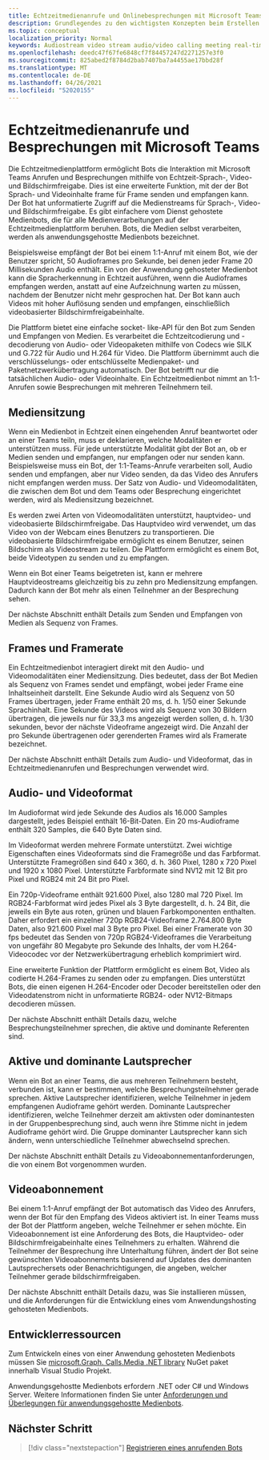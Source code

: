```yaml
---
title: Echtzeitmedienanrufe und Onlinebesprechungen mit Microsoft Teams
description: Grundlegendes zu den wichtigsten Konzepten beim Erstellen von Bots, die Audio- und Videoanrufe und Onlinebesprechungen in Echtzeit durchführen können.
ms.topic: conceptual
localization_priority: Normal
keywords: Audiostream video stream audio/video calling meeting real-time media application-hosted media service-hosted media media
ms.openlocfilehash: deedc47f67fe6848cf7f84457247d2271257e3f0
ms.sourcegitcommit: 825abed2f8784d2bab7407ba7a4455ae17bbd28f
ms.translationtype: MT
ms.contentlocale: de-DE
ms.lasthandoff: 04/26/2021
ms.locfileid: "52020155"
---
```

# <a name="real-time-media-calls-and-meetings-with-microsoft-teams"></a>Echtzeitmedienanrufe und Besprechungen mit Microsoft Teams

Die Echtzeitmedienplattform ermöglicht Bots die Interaktion mit Microsoft Teams Anrufen und Besprechungen mithilfe von Echtzeit-Sprach-, Video- und Bildschirmfreigabe. Dies ist eine erweiterte Funktion, mit der der Bot Sprach- und Videoinhalte frame für Frame senden und empfangen kann. Der Bot hat unformatierte Zugriff auf die Medienstreams für Sprach-, Video- und Bildschirmfreigabe. Es gibt einfachere vom Dienst gehostete Medienbots, die für alle Medienverarbeitungen auf der Echtzeitmedienplattform beruhen. Bots, die Medien selbst verarbeiten, werden als anwendungsgehostte Medienbots bezeichnet.

Beispielsweise empfängt der Bot bei einem 1:1-Anruf mit einem Bot, wie der Benutzer spricht, 50 Audioframes pro Sekunde, bei denen jeder Frame 20 Millisekunden Audio enthält. Ein von der Anwendung gehosteter Medienbot kann die Spracherkennung in Echtzeit ausführen, wenn die Audioframes empfangen werden, anstatt auf eine Aufzeichnung warten zu müssen, nachdem der Benutzer nicht mehr gesprochen hat. Der Bot kann auch Videos mit hoher Auflösung senden und empfangen, einschließlich videobasierter Bildschirmfreigabeinhalte.

Die Plattform bietet eine einfache socket- like-API für den Bot zum Senden und Empfangen von Medien. Es verarbeitet die Echtzeitcodierung und -decodierung von Audio- oder Videopaketen mithilfe von Codecs wie SILK und G.722 für Audio und H.264 für Video. Die Plattform übernimmt auch die verschlüsselungs- oder entschlüsselte Medienpaket- und Paketnetzwerkübertragung automatisch. Der Bot betrifft nur die tatsächlichen Audio- oder Videoinhalte. Ein Echtzeitmedienbot nimmt an 1:1-Anrufen sowie Besprechungen mit mehreren Teilnehmern teil.

## <a name="media-session"></a>Mediensitzung

Wenn ein Medienbot in Echtzeit einen eingehenden Anruf beantwortet oder an einer Teams teiln, muss er deklarieren, welche Modalitäten er unterstützen muss. Für jede unterstützte Modalität gibt der Bot an, ob er Medien senden und empfangen, nur empfangen oder nur senden kann. Beispielsweise muss ein Bot, der 1:1-Teams-Anrufe verarbeiten soll, Audio senden und empfangen, aber nur Video senden, da das Video des Anrufers nicht empfangen werden muss. Der Satz von Audio- und Videomodalitäten, die zwischen dem Bot und dem Teams oder Besprechung eingerichtet werden, wird als Mediensitzung bezeichnet.

Es werden zwei Arten von Videomodalitäten unterstützt, hauptvideo- und videobasierte Bildschirmfreigabe. Das Hauptvideo wird verwendet, um das Video von der Webcam eines Benutzers zu transportieren. Die videobasierte Bildschirmfreigabe ermöglicht es einem Benutzer, seinen Bildschirm als Videostream zu teilen. Die Plattform ermöglicht es einem Bot, beide Videotypen zu senden und zu empfangen.

Wenn ein Bot einer Teams beigetreten ist, kann er mehrere Hauptvideostreams gleichzeitig bis zu zehn pro Mediensitzung empfangen. Dadurch kann der Bot mehr als einen Teilnehmer an der Besprechung sehen.

Der nächste Abschnitt enthält Details zum Senden und Empfangen von Medien als Sequenz von Frames.

## <a name="frames-and-frame-rate"></a>Frames und Framerate

Ein Echtzeitmedienbot interagiert direkt mit den Audio- und Videomodalitäten einer Mediensitzung. Dies bedeutet, dass der Bot Medien als Sequenz von Frames sendet und empfängt, wobei jeder Frame eine Inhaltseinheit darstellt. Eine Sekunde Audio wird als Sequenz von 50 Frames übertragen, jeder Frame enthält 20 ms, d. h. 1/50 einer Sekunde Sprachinhalt. Eine Sekunde des Videos wird als Sequenz von 30 Bildern übertragen, die jeweils nur für 33,3 ms angezeigt werden sollen, d. h. 1/30 sekunden, bevor der nächste Videoframe angezeigt wird. Die Anzahl der pro Sekunde übertragenen oder gerenderten Frames wird als Framerate bezeichnet.

Der nächste Abschnitt enthält Details zum Audio- und Videoformat, das in Echtzeitmedienanrufen und Besprechungen verwendet wird.

## <a name="audio-and-video-format"></a>Audio- und Videoformat

Im Audioformat wird jede Sekunde des Audios als 16.000 Samples dargestellt, jedes Beispiel enthält 16-Bit-Daten. Ein 20 ms-Audioframe enthält 320 Samples, die 640 Byte Daten sind.

Im Videoformat werden mehrere Formate unterstützt. Zwei wichtige Eigenschaften eines Videoformats sind die Framegröße und das Farbformat. Unterstützte Framegrößen sind 640 x 360, d. h. 360 Pixel, 1280 x 720 Pixel und 1920 x 1080 Pixel. Unterstützte Farbformate sind NV12 mit 12 Bit pro Pixel und RGB24 mit 24 Bit pro Pixel.

Ein 720p-Videoframe enthält 921.600 Pixel, also 1280 mal 720 Pixel. Im RGB24-Farbformat wird jedes Pixel als 3 Byte dargestellt, d. h. 24 Bit, die jeweils ein Byte aus roten, grünen und blauen Farbkomponenten enthalten. Daher erfordert ein einzelner 720p RGB24-Videoframe 2.764.800 Byte Daten, also 921.600 Pixel mal 3 Byte pro Pixel. Bei einer Framerate von 30 fps bedeutet das Senden von 720p RGB24-Videoframes die Verarbeitung von ungefähr 80 Megabyte pro Sekunde des Inhalts, der vom H.264-Videocodec vor der Netzwerkübertragung erheblich komprimiert wird.

Eine erweiterte Funktion der Plattform ermöglicht es einem Bot, Video als codierte H.264-Frames zu senden oder zu empfangen. Dies unterstützt Bots, die einen eigenen H.264-Encoder oder Decoder bereitstellen oder den Videodatenstrom nicht in unformatierte RGB24- oder NV12-Bitmaps decodieren müssen.

Der nächste Abschnitt enthält Details dazu, welche Besprechungsteilnehmer sprechen, die aktive und dominante Referenten sind.

## <a name="active-and-dominant-speakers"></a>Aktive und dominante Lautsprecher

Wenn ein Bot an einer Teams, die aus mehreren Teilnehmern besteht, verbunden ist, kann er bestimmen, welche Besprechungsteilnehmer gerade sprechen. Aktive Lautsprecher identifizieren, welche Teilnehmer in jedem empfangenen Audioframe gehört werden. Dominante Lautsprecher identifizieren, welche Teilnehmer derzeit am aktivsten oder dominantesten in der Gruppenbesprechung sind, auch wenn ihre Stimme nicht in jedem Audioframe gehört wird. Die Gruppe dominanter Lautsprecher kann sich ändern, wenn unterschiedliche Teilnehmer abwechselnd sprechen.

Der nächste Abschnitt enthält Details zu Videoabonnementanforderungen, die von einem Bot vorgenommen wurden.

## <a name="video-subscription"></a>Videoabonnement

Bei einem 1:1-Anruf empfängt der Bot automatisch das Video des Anrufers, wenn der Bot für den Empfang des Videos aktiviert ist. In einer Teams muss der Bot der Plattform angeben, welche Teilnehmer er sehen möchte. Ein Videoabonnement ist eine Anforderung des Bots, die Hauptvideo- oder Bildschirmfreigabeinhalte eines Teilnehmers zu erhalten. Während die Teilnehmer der Besprechung ihre Unterhaltung führen, ändert der Bot seine gewünschten Videoabonnements basierend auf Updates des dominanten Lautsprechersets oder Benachrichtigungen, die angeben, welcher Teilnehmer gerade bildschirmfreigaben.

Der nächste Abschnitt enthält Details dazu, was Sie installieren müssen, und die Anforderungen für die Entwicklung eines vom Anwendungshosting gehosteten Medienbots.

## <a name="developer-resources"></a>Entwicklerressourcen

Zum Entwickeln eines von einer Anwendung gehosteten Medienbots müssen Sie [microsoft.Graph. Calls.Media .NET library](https://www.nuget.org/packages/Microsoft.Graph.Communications.Calls.Media/) NuGet paket innerhalb Visual Studio Projekt.

Anwendungsgehostte Medienbots erfordern .NET oder C# und Windows Server. Weitere Informationen finden Sie unter [Anforderungen und Überlegungen für anwendungsgehostte Medienbots](requirements-considerations-application-hosted-media-bots.md#c-or-net-and-windows-server-for-development).

## <a name="next-step"></a>Nächster Schritt

> [!div class="nextstepaction"]
> [Registrieren eines anrufenden Bots](~/bots/calls-and-meetings/registering-calling-bot.md)
